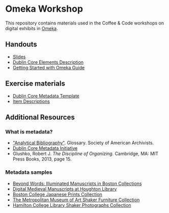 # Omeka Workshop

This repository contains materials used in the Coffee & Code workshops on digital exhibits in [Omeka](http://www.omeka.net).

## Handouts
- [Slides](/Omeka/Omeka-2018/omeka-slides.pdf)  
- [Dublin Core Elements Description](/Omeka/Omeka-2018/DCelements_description.pdf)
- [Getting Started with Omeka Guide](/Omeka/Omeka-2018/2018-Omeka.net-Guide.pdf)

## Exercise materials
- [Dublin Core Metadata Template](/Omeka/Omeka-2018/DCmetadata_template.pdf)
- [Item Descriptions](/Omeka/Omeka-2018/item-descriptions.pdf)
 
## Additional Resources

### What is metadata?
- ["Analytical Bibliography"](https://www2.archivists.org/glossary/terms/a/analytical-bibliography). Glossary. Society of American Archivists.
- [Dublin Core Metadata Initiative](http://dublincore.org/documents/dcmi-terms)
- Glushko, Robert J. *The Discipline of Organizing.* Cambridge, MA: MIT Press Books, 2013, page 15.

### Metadata samples
- [Beyond Words: Illuminated Manuscripts in Boston Collections](https://beyondwords2016.org/catalog?page=1&total=249)
- [Digital Medieval Manuscripts at Houghton Library](http://hcl.harvard.edu/libraries/houghton/collections/early_manuscripts/bibliographies/Eng.cfm)
- [Boston College Japanese Prints Collection](https://bclsco.bc.edu/?f%5Bmods_relatedItem_type_host_collectionFacet_ms%5D%5B%5D=Japanese+prints+collection)
- [The Metropolitan Museum of Art Shaker Furniture Collection](https://www.metmuseum.org/toah/hd/shak/hd_shak.htm)
- [Hamilton College Library Shaker Photographs Collection](http://contentdm6.hamilton.edu/cdm/search/collection/sha-pho/field/all/mode/all/conn/and/order/title/ad/asc&hnode=135)
